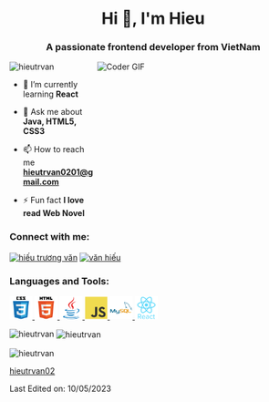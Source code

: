 <h1 align="center">Hi 👋, I'm Hieu</h1>
<h3 align="center">A passionate frontend developer from VietNam</h3>
<img align="right" alt="Coder GIF" height=250 width=350 src="https://miro.medium.com/max/1360/0*7Q3yvSIv_t0ioJ-Z.gif" />

<p align="left"> <img src="https://komarev.com/ghpvc/?username=hieutrvan&label=Profile%20views&color=0e75b6&style=flat" alt="hieutrvan" /> </p>

- 🌱 I’m currently learning **React**

- 💬 Ask me about **Java, HTML5, CSS3**

- 📫 How to reach me **hieutrvan0201@gmail.com**

- ⚡ Fun fact **I love read Web Novel**

<h3 align="left">Connect with me:</h3>
<p align="left">
<a href="https://www.linkedin.com/in/hieutrvan02" target="blank"><img align="center" src="https://raw.githubusercontent.com/rahuldkjain/github-profile-readme-generator/master/src/images/icons/Social/linked-in-alt.svg" alt="hiếu trương văn" height="30" width="40" /></a>
<a href="https://www.facebook.com/vanhieu0201/" target="blank"><img align="center" src="https://raw.githubusercontent.com/rahuldkjain/github-profile-readme-generator/master/src/images/icons/Social/facebook.svg" alt="văn hiếu" height="30" width="40" /></a>
</p>

<h3 align="left">Languages and Tools:</h3>
<p align="left"> <a href="https://www.w3schools.com/css/" target="_blank" rel="noreferrer"> <img src="https://raw.githubusercontent.com/devicons/devicon/master/icons/css3/css3-original-wordmark.svg" alt="css3" width="40" height="40"/> </a> <a href="https://www.w3.org/html/" target="_blank" rel="noreferrer"> <img src="https://raw.githubusercontent.com/devicons/devicon/master/icons/html5/html5-original-wordmark.svg" alt="html5" width="40" height="40"/> </a> <a href="https://www.java.com" target="_blank" rel="noreferrer"> <img src="https://raw.githubusercontent.com/devicons/devicon/master/icons/java/java-original.svg" alt="java" width="40" height="40"/> </a> <a href="https://developer.mozilla.org/en-US/docs/Web/JavaScript" target="_blank" rel="noreferrer"> <img src="https://raw.githubusercontent.com/devicons/devicon/master/icons/javascript/javascript-original.svg" alt="javascript" width="40" height="40"/> </a> <a href="https://www.mysql.com/" target="_blank" rel="noreferrer"> <img src="https://raw.githubusercontent.com/devicons/devicon/master/icons/mysql/mysql-original-wordmark.svg" alt="mysql" width="40" height="40"/> </a> <a href="https://reactjs.org/" target="_blank" rel="noreferrer"> <img src="https://raw.githubusercontent.com/devicons/devicon/master/icons/react/react-original-wordmark.svg" alt="react" width="40" height="40"/> </a> </p>

<p><img align="left" src="https://github-readme-stats.vercel.app/api/top-langs?username=hieutrvan02&show_icons=true&locale=en&layout=compact" alt="hieutrvan" /></p>

<p>&nbsp;<img align="center" src="https://github-readme-stats.vercel.app/api?username=hieutrvan02&show_icons=true&locale=en" alt="hieutrvan" /></p>

<p><img align="center" src="https://github-readme-streak-stats.herokuapp.com/?user=hieutrvan02&" alt="hieutrvan" /></p>
  
[hieutrvan02](https://github.com/hieutrvan02)

Last Edited on: 10/05/2023
